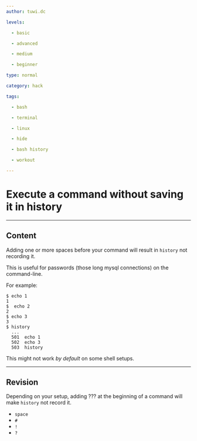 ```yaml
---
author: tuwi.dc

levels:

  - basic

  - advanced

  - medium

  - beginner

type: normal

category: hack

tags:

  - bash

  - terminal

  - linux

  - hide

  - bash history

  - workout

---
```


# Execute a command without saving it in history

---
## Content

Adding one or more spaces before your command will result in `history` not recording it.

This is useful for passwords (those long mysql connections) on the command-line.

For example:
```
$ echo 1 
1
$  echo 2
2
$ echo 3
3
$ history
  ...
  501  echo 1 
  502  echo 3
  503  history
```
This might not work *by default* on some shell setups.

---
## Revision

Depending on your setup, adding ??? at the beginning of a command will make `history` not record it.

* `space`
* `#`
* `!`
* `?`

